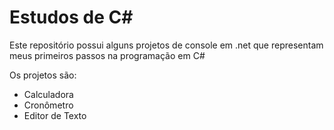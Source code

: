 # Estudos de C#
Este repositório possui alguns projetos de console em .net que representam meus primeiros passos na programação em C#

Os projetos são: 
- Calculadora
- Cronômetro 
- Editor de Texto
